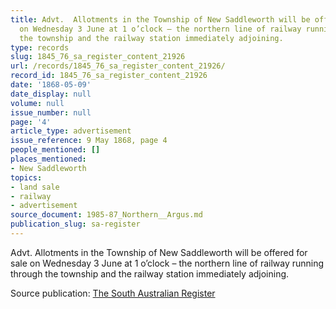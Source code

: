 ```yaml
---
title: Advt.  Allotments in the Township of New Saddleworth will be offered for sale
  on Wednesday 3 June at 1 o’clock – the northern line of railway running through
  the township and the railway station immediately adjoining.
type: records
slug: 1845_76_sa_register_content_21926
url: /records/1845_76_sa_register_content_21926/
record_id: 1845_76_sa_register_content_21926
date: '1868-05-09'
date_display: null
volume: null
issue_number: null
page: '4'
article_type: advertisement
issue_reference: 9 May 1868, page 4
people_mentioned: []
places_mentioned:
- New Saddleworth
topics:
- land sale
- railway
- advertisement
source_document: 1985-87_Northern__Argus.md
publication_slug: sa-register
---
```


Advt.  Allotments in the Township of New Saddleworth will be offered for sale on Wednesday 3 June at 1 o’clock – the northern line of railway running through the township and the railway station immediately adjoining.

Source publication: [The South Australian Register](/publications/sa-register/)
